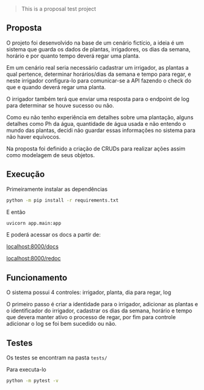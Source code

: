 >This is a proposal test project

## Proposta

O projeto foi desenvolvido na base de um cenário fictício, a ideia é um sistema que guarda os dados de plantas, irrigadores, os dias da semana, horário e por quanto tempo deverá regar uma planta.

Em um cenário real seria necessário cadastrar um irrigador, as plantas a qual pertence, determinar horários/dias da semana e tempo para regar, e neste irrigador configura-lo para comunicar-se a API fazendo o check do que e quando deverá regar uma planta.

O irrigador também terá que enviar uma resposta para o endpoint de log para determinar se houve sucesso ou não.

Como eu não tenho experiência em detalhes sobre uma plantação, alguns detalhes como Ph da água, quantidade de água usada e não entendo o mundo das plantas, decidi não guardar essas informações no sistema para não haver equívocos.

Na proposta foi definido a criação de CRUDs para realizar ações assim como modelagem de seus objetos.

## Execução

Primeiramente instalar as dependências

```sh
python -m pip install -r requirements.txt
```

E então

```sh
uvicorn app.main:app
```
E poderá acessar os docs a partir de:

[localhost:8000/docs](localhost:8000/docs)

[localhost:8000/redoc](localhost:8000/redoc)

## Funcionamento

O sistema possui 4 controles: irrigador, planta, dia para regar, log

O primeiro passo é criar a identidade para o irrigador, adicionar as plantas e o identificador do irrigador, cadastrar os dias da semana, horário e tempo que devera manter ativo o processo de regar, por fim para controle adicionar o log se foi bem sucedido ou não.

## Testes

Os testes se encontram na pasta ``tests/``

Para executa-lo

```sh
python -m pytest -v
```
